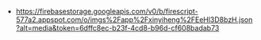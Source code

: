 - https://firebasestorage.googleapis.com/v0/b/firescript-577a2.appspot.com/o/imgs%2Fapp%2Fxinyiheng%2FEeHl3D8bzH.json?alt=media&token=6dffc8ec-b23f-4cd8-b96d-cf608badab73
